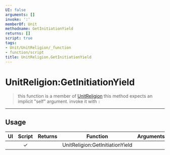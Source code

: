```yaml
---
UI: false
arguments: []
invoke: ':'
memberOf: Unit
methodname: GetInitiationYield
returns: []
script: true
tags:
- Unit/UnitReligion/_function
- function/script
title: UnitReligion.GetInitiationYield
---
```

# UnitReligion:GetInitiationYield
> this function is a member of [UnitReligion](civ-6/lua/UnitReligion.md)
> this method expects an implicit "self" argument. invoke it with `:`
-----
## Usage
|  UI | Script | Returns | Function | Arguments |
|:---:|:------:|-------:|:--------:|:---------|
| |✓||UnitReligion:GetInitiationYield||
